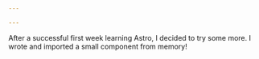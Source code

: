 ```yaml
---

---
```

After a successful first week learning Astro, I decided to try some more. I wrote and imported a small component from memory!

